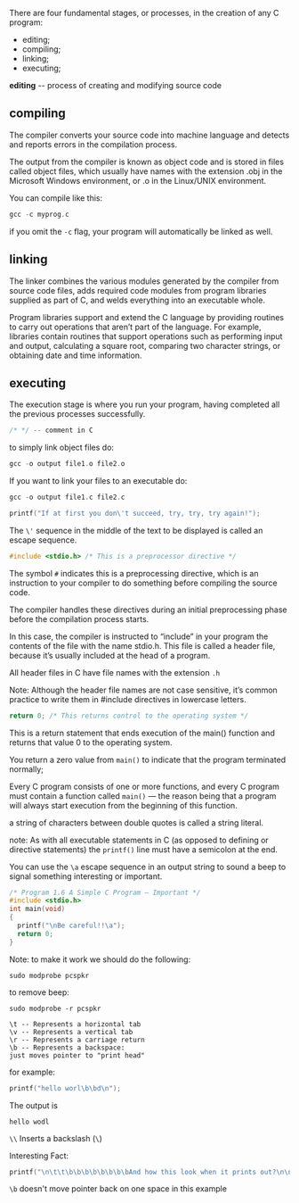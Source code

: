 There are four fundamental stages, or processes, in the creation of any C program:

  * editing;
  * compiling;
  * linking;
  * executing;

**editing** -- process of creating and modifying source code

compiling
---------

The compiler converts your source code into machine language and detects and reports errors in the compilation process.

The output from the compiler is known as object code and is stored in files called
object files, which usually have names with the extension .obj in the Microsoft Windows environment, or .o in the Linux/UNIX environment.

You can compile like this:

```c
gcc -c myprog.c
```

if you omit the `-c` flag, your program will automatically be linked as well.

linking
-------

The linker combines the various modules generated by the compiler from source code files,
adds required code modules from program libraries supplied as part of C,
and welds everything into an executable whole.

Program libraries support and extend the C language by providing routines to carry out operations that aren’t part of the language. For example, libraries contain
routines that support operations such as performing input and output, calculating
a square root, comparing two character strings, or
obtaining date and time information.

executing
---------

The execution stage is where you run your program, having completed all the previous processes successfully.

```c
/* */ -- comment in C
```

to simply link object files do:

```c
gcc -o output file1.o file2.o
```

If you want to link your files to an executable do:

```c
gcc -o output file1.c file2.c
```
```c
printf("If at first you don\'t succeed, try, try, try again!");
```

The `\'` sequence in the middle of the text to be displayed is called
an escape sequence.

```c
#include <stdio.h> /* This is a preprocessor directive */
```

The symbol `#` indicates this is a preprocessing directive, which is an
instruction to your compiler to do something before compiling the source code.

The compiler handles these directives during an initial preprocessing phase before
the compilation process starts.

In this case, the compiler is instructed to “include” in your program the contents
 of the file with the name stdio.h. This file is called a header file, because
it’s usually included at the head of a program.

All header files in C have file names with the extension `.h`

Note: Although the header file names are not case sensitive, it’s common practice to write them in #include directives in lowercase letters.

```c
return 0; /* This returns control to the operating system */
```

This is a return statement that ends execution of the main() function and returns
that value 0 to the operating system.

You return a zero value from `main()` to indicate that the program terminated
normally;

Every C program consists of one or more functions, and every C program must contain
a function called `main()` — the reason being that a program
will always start execution from the beginning of this function.

a string of characters between double quotes is called a string
literal.

note: As with all executable statements in C (as opposed to defining or directive
statements) the `printf()` line
must have a semicolon at the end.

You can use the `\a` escape sequence in an output string to sound a beep to signal something interesting or important.

```c
/* Program 1.6 A Simple C Program – Important */
#include <stdio.h>
int main(void)
{
  printf("\nBe careful!!\a");
  return 0;
}
```

Note: to make it work we should do the following:

```
sudo modprobe pcspkr
```

to remove beep:

```
sudo modprobe -r pcspkr
```
```
\t -- Represents a horizontal tab
\v -- Represents a vertical tab
\r -- Represents a carriage return
\b -- Represents a backspace:
just moves pointer to "print head"
```
for example:

```c
printf("hello worl\b\bd\n");
```

The output is

```
hello wodl
```

`\\` Inserts a backslash (`\`)

Interesting Fact:
```c
printf("\n\t\t\b\b\b\b\b\b\b\bAnd how this look when it prints out?\n\n");
```

`\b` doesn't move pointer back on one space in this example
